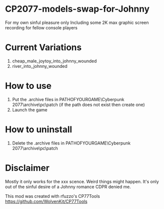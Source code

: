 # CP2077-models-swap-for-Johnny
For my own sinful pleasure only
Including some 2K max graphic screen recording for fellow console players

# Current Variations
1. cheap_male_joytoy_into_johnny_wounded
2. river_into_johnny_wounded

# How to use
1. Put the .archive files in PATHOFYOURGAME\Cyberpunk 2077\archive\pc\patch (if the path does not exist then create one)
2. Launch the game

# How to uninstall
1. Delete the .archive files in PATHOFYOURGAME\Cyberpunk 2077\archive\pc\patch

# Disclaimer
Mostly it only works for the xxx scence. Weird things might happen. 
It's only out of the sinful desire of a Johnny romance CDPR denied me. 

This mod was created with rfuzzo's CP77Tools https://github.com/WolvenKit/CP77Tools
